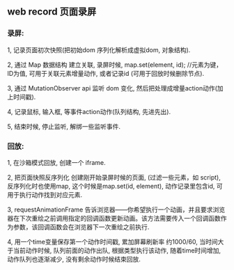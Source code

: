 ## web record 页面录屏
### 录屏:

1, 记录页面初次快照(把初始dom 序列化解析成虚拟dom, 对象结构).

2, 通过 Map 数据结构 建立关联, 录屏时候, map.set(element, id); //元素为键，ID为值, 可用于关联元素增量动作, 或者记录id (可用于回放时候删除节点). 

3, 通过 MutationObserver api 监听 dom 变化, 然后把处理成增量action动作(加上时间戳).

4, 记录鼠标, 输入框, 等事件action动作(队列结构, 先进先出).

5, 结束时候, 停止监听, 解绑一些监听事件.

### 回放:

1, 在沙箱模式回放, 创建一个 iframe.

2, 把页面快照反序列化 创建刚开始录屏时候的页面, (过滤一些元素，如 script), 反序列化时也使用map, 这个时候是map.set(id, element), 动作记录里包含id, 可用于执行动作找到对应元素.

3, requestAnimationFrame 告诉浏览器——你希望执行一个动画，并且要求浏览器在下次重绘之前调用指定的回调函数更新动画。该方法需要传入一个回调函数作为参数，该回调函数会在浏览器下一次重绘之前执行.

4, 用一个time变量保存第一个动作时间戳, 累加屏幕刷新率 约1000/60, 当时间大于当前动作时候, 队列前面的动作出队, 根据类型执行该动作, 随着time时间增加, 动作队列也逐渐减少, 没有剩余动作时候结束回放.
